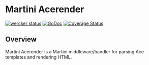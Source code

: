 # Martini Acerender

[![wercker status](https://app.wercker.com/status/1cdc361a2374b8f28022c7fd2f8792b5/m "wercker status")](https://app.wercker.com/project/bykey/1cdc361a2374b8f28022c7fd2f8792b5)
[![GoDoc](https://godoc.org/github.com/yosssi/martini-acerender?status.svg)](https://godoc.org/github.com/yosssi/martini-acerender)
[![Coverage Status](https://img.shields.io/coveralls/yosssi/martini-acerender.svg)](https://coveralls.io/r/yosssi/martini-acerender?branch=HEAD)

## Overview

Martini Acerender is a Martini middleware/handler for parsing Ace templates and rendering HTML.

